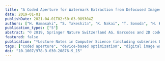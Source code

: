 ```yaml
---
title: "A Coded Aperture for Watermark Extraction from Defocused Images"
date: 2019-01-01
publishDate: 2021-04-01T02:50:03.989304Z
authors: ["H. Hamasaki", "S. Takeshita", "K. Nakai", "T. Sonoda", "H. Kawasaki", "H. Nagahara", "S. Ono"]
publication_types: ["5"]
abstract: "© 2019, Springer Nature Switzerland AG. Barcodes and 2D codes are widely used for various purposes, such as electronic payments and product management. Special code readers, and consumer smartphones can be used to scan codes; thus concerns about fraud and authenticity are important. Embedding watermarks in 2D codes, which allows simultaneous recognition and tamper detection by simply analyzing the captured pattern without requiring an additional device is considered a promising solution. However, smartphone cameras frequently suffer misfocus especially if the target object is too close to the lens, which makes the captured image defocused and results in failure to read watermarks. In this paper, we propose the use of a coded aperture imaging technique to recover watermarks. We have designed a coded aperture that is robust against defocus blur by optimizing the aperture pattern using a genetic algorithm. In addition, we have developed a programmable coded aperture that includes an actual optical process that works in an optimization loop; thus, the complicated effects of the optical aberrations can be considered. Experimental results demonstrate that the proposed method can extend the depth of field for watermark extraction to 3.1 times wider than that of a general circular aperture."
featured: false
publication: "*Lecture Notes in Computer Science (including subseries Lecture Notes in Artificial Intelligence and Lecture Notes in Bioinformatics)*"
tags: ["coded aperture", "device-based optimization", "digital image watermark", "extended depth of field", "genetic algorithm", "two-dimensional code"]
doi: "10.1007/978-3-030-20876-9_15"
---
```



